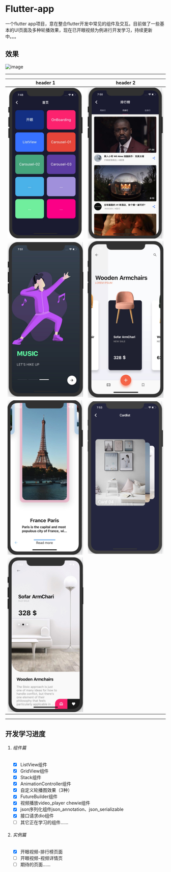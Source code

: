 # Flutter-app

一个flutter app项目，意在整合flutter开发中常见的组件及交互。目前做了一些基本的UI页面及多种轮播效果，现在已开眼视频为例进行开发学习，持续更新中。。。

## 效果
![image](https://github.com/ChangQing666/Flutter-app/blob/master/assets/UI/preview20190811.gif)

---

header 1 | header 2
---|---
![row 1 col 1](https://github.com/ChangQing666/Flutter-app/blob/master/assets/UI/preview01.jpg) | ![row 1 col 1](https://github.com/ChangQing666/Flutter-app/blob/master/assets/UI/preview02.jpg) 
![row 2 col 1](https://github.com/ChangQing666/Flutter-app/blob/master/assets/UI/preview03.jpg)  | ![row 2 col 2](https://github.com/ChangQing666/Flutter-app/blob/master/assets/UI/preview04.jpg) 
![row 3 col 1](https://github.com/ChangQing666/Flutter-app/blob/master/assets/UI/preview05.jpg)  | ![row 3 col 2](https://github.com/ChangQing666/Flutter-app/blob/master/assets/UI/preview06.jpg) 
![row 4 col 1](https://github.com/ChangQing666/Flutter-app/blob/master/assets/UI/preview07.jpg)  | 

---

## 开发学习进度
1. ###### 组件篇
    - [x] ListView组件
    - [x] GridView组件
    - [x] Stack组件
    - [x] AnimationController组件
    - [x] 自定义轮播图效果（3种）
    - [x] FutureBuilder组件
    - [x] 视频播放video_player chewie组件  
    - [x] json序列化组件json_annotation、json_serializable
    - [x] 接口请求dio组件
    - [ ] 其它正在学习的组件......
2. ###### 实例篇
    - [x] 开眼视频-排行榜页面
    - [ ] 开眼视频-视频详情页
    - [ ] 期待的页面......
